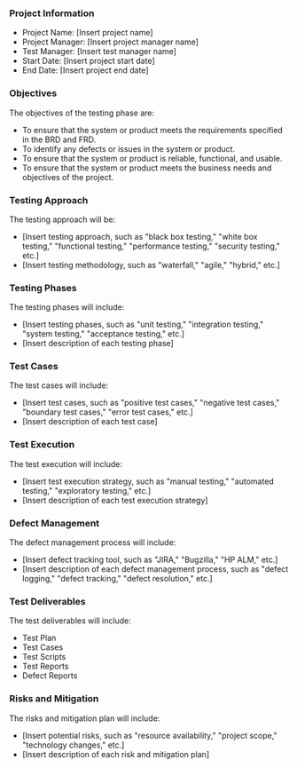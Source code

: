 
### Project Information

-   Project Name: [Insert project name]
-   Project Manager: [Insert project manager name]
-   Test Manager: [Insert test manager name]
-   Start Date: [Insert project start date]
-   End Date: [Insert project end date]

### Objectives

The objectives of the testing phase are:

-   To ensure that the system or product meets the requirements specified in the BRD and FRD.
-   To identify any defects or issues in the system or product.
-   To ensure that the system or product is reliable, functional, and usable.
-   To ensure that the system or product meets the business needs and objectives of the project.

### Testing Approach

The testing approach will be:

-   [Insert testing approach, such as "black box testing," "white box testing," "functional testing," "performance testing," "security testing," etc.]
-   [Insert testing methodology, such as "waterfall," "agile," "hybrid," etc.]

### Testing Phases

The testing phases will include:

-   [Insert testing phases, such as "unit testing," "integration testing," "system testing," "acceptance testing," etc.]
-   [Insert description of each testing phase]

### Test Cases

The test cases will include:

-   [Insert test cases, such as "positive test cases," "negative test cases," "boundary test cases," "error test cases," etc.]
-   [Insert description of each test case]

### Test Execution

The test execution will include:

-   [Insert test execution strategy, such as "manual testing," "automated testing," "exploratory testing," etc.]
-   [Insert description of each test execution strategy]

### Defect Management

The defect management process will include:

-   [Insert defect tracking tool, such as "JIRA," "Bugzilla," "HP ALM," etc.]
-   [Insert description of each defect management process, such as "defect logging," "defect tracking," "defect resolution," etc.]

### Test Deliverables

The test deliverables will include:

-   Test Plan
-   Test Cases
-   Test Scripts
-   Test Reports
-   Defect Reports

### Risks and Mitigation

The risks and mitigation plan will include:

-   [Insert potential risks, such as "resource availability," "project scope," "technology changes," etc.]
-   [Insert description of each risk and mitigation plan]